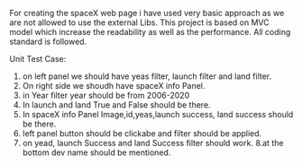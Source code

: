 For creating the spaceX web page i have used very basic approach as we are not allowed to use the external Libs.
This project is based on MVC model which increase the readability as well as the performance.
All coding standard is followed.

Unit Test Case:
1. on left panel we should have yeas filter, launch filter and land filter.
2. On right side we shoudh have spaceX info Panel.
3. in Year filter year should be from 2006-2020
4. In launch and land True and False should be there.
5. In spaceX info Panel Image,id,yeas,launch success, land success should be there.
6. left panel button should be clickabe and filter should be applied.
7. on yead, launch Success and land Success filter should work.
8.at the bottom dev name should be mentioned.

